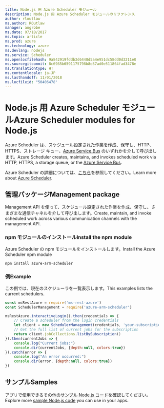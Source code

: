 ```yaml
---
title: Node.js 用 Azure Scheduler モジュール
description: Node.js 用 Azure Scheduler モジュールのリファレンス
author: rloutlaw
ms.author: ROutlaw
manager: angrobe
ms.date: 07/18/2017
ms.topic: article
ms.prod: azure
ms.technology: azure
ms.devlang: nodejs
ms.service: Scheduler
ms.openlocfilehash: 9a842919fddb3d6448d5a4e951dc58dd0d3211e0
ms.sourcegitcommit: 8c6935b6591175798b8e37ad0e511864fad3478e
ms.translationtype: HT
ms.contentlocale: ja-JP
ms.lasthandoff: 11/01/2018
ms.locfileid: "50406478"
---
```

# <a name="azure-scheduler-modules-for-nodejs"></a><span data-ttu-id="78132-103">Node.js 用 Azure Scheduler モジュール</span><span class="sxs-lookup"><span data-stu-id="78132-103">Azure Scheduler modules for Node.js</span></span>

<span data-ttu-id="78132-104">Azure Scheduler は、スケジュール設定された作業を作成、保守し、HTTP、HTTPS、ストレージ キュー、[Azure Service Bus](/azure/service-bus-messaging/service-bus-messaging-overview) のいずれかを介して呼び出します。</span><span class="sxs-lookup"><span data-stu-id="78132-104">Azure Scheduler creates, maintains, and invokes scheduled work via HTTP, HTTPS, a storage queue, or the [Azure Service Bus](/azure/service-bus-messaging/service-bus-messaging-overview).</span></span>

<span data-ttu-id="78132-105">Azure Scheduler の詳細については、[こちら](/azure/scheduler/scheduler-intro)を参照してください。</span><span class="sxs-lookup"><span data-stu-id="78132-105">Learn more about [Azure Scheduler](/azure/scheduler/scheduler-intro).</span></span>

## <a name="management-package"></a><span data-ttu-id="78132-106">管理パッケージ</span><span class="sxs-lookup"><span data-stu-id="78132-106">Management package</span></span>

<span data-ttu-id="78132-107">Management API を使って、スケジュール設定された作業を作成、保守し、さまざまな通信チャネルを介して呼び出します。</span><span class="sxs-lookup"><span data-stu-id="78132-107">Create, maintain, and invoke scheduled work across various communication channels with the management API.</span></span>

### <a name="install-the-npm-module"></a><span data-ttu-id="78132-108">npm モジュールのインストール</span><span class="sxs-lookup"><span data-stu-id="78132-108">Install the npm module</span></span>

<span data-ttu-id="78132-109">Azure Scheduler の npm モジュールをインストールします。</span><span class="sxs-lookup"><span data-stu-id="78132-109">Install the Azure Scheduler npm module</span></span>

```bash
npm install azure-arm-scheduler
```

### <a name="example"></a><span data-ttu-id="78132-110">例</span><span class="sxs-lookup"><span data-stu-id="78132-110">Example</span></span>

<span data-ttu-id="78132-111">この例では、現在のスケジューラを一覧表示します。</span><span class="sxs-lookup"><span data-stu-id="78132-111">This examples lists the current schedulers.</span></span>

```javascript
const msRestAzure = require('ms-rest-azure')
const SchedulerManagement = require('azure-arm-scheduler')

msRestAzure.interactiveLogin().then(credentials => {
    // Create a scheduler from the login credentials
    let client = new SchedulerManagement(credentials, 'your-subscription-id')
    // Get the full list of current jobs for the subscription
    return client.jobCollections.listBySubscription()
}).then(currentJobs => {
    console.log("Current jobs:")
    console.dir(currentJobs, {depth:null, colors:true})
}).catch(error => {
    console.log("An error occurred:")
    console.dir(error, {depth:null, colors:true})
})
```

## <a name="samples"></a><span data-ttu-id="78132-112">サンプル</span><span class="sxs-lookup"><span data-stu-id="78132-112">Samples</span></span>

<span data-ttu-id="78132-113">アプリで使用できるその他の[サンプル Node.js コード](https://azure.microsoft.com/resources/samples/?platform=nodejs)を確認してください。</span><span class="sxs-lookup"><span data-stu-id="78132-113">Explore more [sample Node.js code](https://azure.microsoft.com/resources/samples/?platform=nodejs) you can use in your apps.</span></span>
